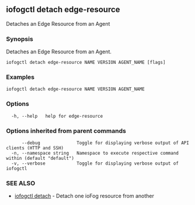 ## iofogctl detach edge-resource

Detaches an Edge Resource from an Agent

### Synopsis

Detaches an Edge Resource from an Agent.

```
iofogctl detach edge-resource NAME VERSION AGENT_NAME [flags]
```

### Examples

```
iofogctl detach edge-resource NAME VERSION AGENT_NAME
```

### Options

```
  -h, --help   help for edge-resource
```

### Options inherited from parent commands

```
      --debug              Toggle for displaying verbose output of API clients (HTTP and SSH)
  -n, --namespace string   Namespace to execute respective command within (default "default")
  -v, --verbose            Toggle for displaying verbose output of iofogctl
```

### SEE ALSO

* [iofogctl detach](iofogctl_detach.md)	 - Detach one ioFog resource from another


